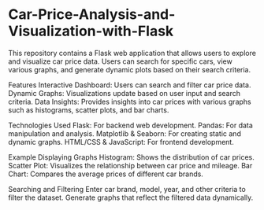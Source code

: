 # Car-Price-Analysis-and-Visualization-with-Flask
This repository contains a Flask web application that allows users to explore and visualize car price data. Users can search for specific cars, view various graphs, and generate dynamic plots based on their search criteria.


Features
Interactive Dashboard: Users can search and filter car price data.
Dynamic Graphs: Visualizations update based on user input and search criteria.
Data Insights: Provides insights into car prices with various graphs such as histograms, scatter plots, and bar charts.


Technologies Used
Flask: For backend web development.
Pandas: For data manipulation and analysis.
Matplotlib & Seaborn: For creating static and dynamic graphs.
HTML/CSS & JavaScript: For frontend development.

Example
Displaying Graphs
Histogram: Shows the distribution of car prices.
Scatter Plot: Visualizes the relationship between car price and mileage.
Bar Chart: Compares the average prices of different car brands.

Searching and Filtering
Enter car brand, model, year, and other criteria to filter the dataset.
Generate graphs that reflect the filtered data dynamically.

